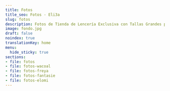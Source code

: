 ```yaml
---
title: Fotos
title_seo: Fotos - Eli3a
slug: fotos
description: Fotos de Tienda de Lencería Exclusiva con Tallas Grandes para Mujeres ✅ Variedad de talla para todas las mujeres ✅ Alta calidad del producto.
image: fondo.jpg
draft: false
noindex: true
translationKey: home
menu:
  hide_sticky: true
sections:
- file: fotos
- file: fotos-wacoal
- file: fotos-freya
- file: fotos-fantasie
- file: fotos-elomi
---
```

